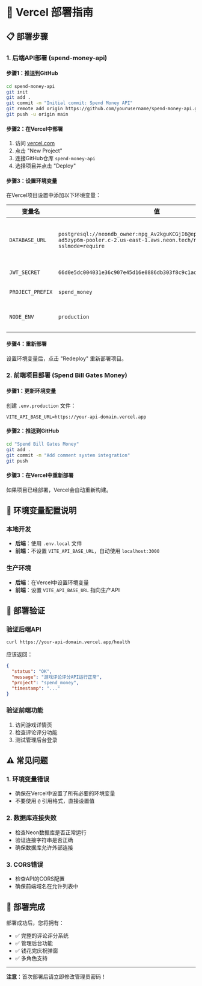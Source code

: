 # 🚀 Vercel 部署指南

## 📋 部署步骤

### 1. 后端API部署 (spend-money-api)

#### 步骤1：推送到GitHub
```bash
cd spend-money-api
git init
git add .
git commit -m "Initial commit: Spend Money API"
git remote add origin https://github.com/yourusername/spend-money-api.git
git push -u origin main
```

#### 步骤2：在Vercel中部署
1. 访问 [vercel.com](https://vercel.com)
2. 点击 "New Project"
3. 连接GitHub仓库 `spend-money-api`
4. 选择项目并点击 "Deploy"

#### 步骤3：设置环境变量
在Vercel项目设置中添加以下环境变量：

| 变量名 | 值 | 说明 |
|--------|-----|------|
| `DATABASE_URL` | `postgresql://neondb_owner:npg_Av2kguKCGjI6@ep-dry-poetry-ad5zyp6m-pooler.c-2.us-east-1.aws.neon.tech/neondb?sslmode=require` | Neon数据库连接字符串 |
| `JWT_SECRET` | `66d0e5dc004031e36c907e45d16e0886db303f8c9c1ad1e7c83171bc212b56fc` | JWT密钥 |
| `PROJECT_PREFIX` | `spend_money` | 项目前缀 |
| `NODE_ENV` | `production` | 生产环境标识 |

#### 步骤4：重新部署
设置环境变量后，点击 "Redeploy" 重新部署项目。

### 2. 前端项目部署 (Spend Bill Gates Money)

#### 步骤1：更新环境变量
创建 `.env.production` 文件：
```env
VITE_API_BASE_URL=https://your-api-domain.vercel.app
```

#### 步骤2：推送到GitHub
```bash
cd "Spend Bill Gates Money"
git add .
git commit -m "Add comment system integration"
git push
```

#### 步骤3：在Vercel中重新部署
如果项目已经部署，Vercel会自动重新构建。

## 🔧 环境变量配置说明

### 本地开发
- **后端**：使用 `.env.local` 文件
- **前端**：不设置 `VITE_API_BASE_URL`，自动使用 `localhost:3000`

### 生产环境
- **后端**：在Vercel中设置环境变量
- **前端**：设置 `VITE_API_BASE_URL` 指向生产API

## 🎯 部署验证

### 验证后端API
```bash
curl https://your-api-domain.vercel.app/health
```
应该返回：
```json
{
  "status": "OK",
  "message": "游戏评论评分API运行正常",
  "project": "spend_money",
  "timestamp": "..."
}
```

### 验证前端功能
1. 访问游戏详情页
2. 检查评论评分功能
3. 测试管理后台登录

## ⚠️ 常见问题

### 1. 环境变量错误
- 确保在Vercel中设置了所有必要的环境变量
- 不要使用 `@` 引用格式，直接设置值

### 2. 数据库连接失败
- 检查Neon数据库是否正常运行
- 验证连接字符串是否正确
- 确保数据库允许外部连接

### 3. CORS错误
- 检查API的CORS配置
- 确保前端域名在允许列表中

## 🎉 部署完成

部署成功后，您将拥有：
- ✅ 完整的评论评分系统
- ✅ 管理后台功能
- ✅ 钱花完庆祝弹窗
- ✅ 多角色支持

---

**注意**：首次部署后请立即修改管理员密码！
